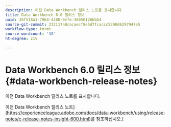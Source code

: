 ```yaml
---
description: 이전 Data Workbench 릴리스 노트를 표시합니다.
title: Data Workbench 6.0 릴리스 정보
uuid: 36f518a1-7964-4380-9cfe-38950126bbb4
source-git-commit: 232117a8cacaecf8e5d7fcaccc5290d6297947e5
workflow-type: tm+mt
source-wordcount: '38'
ht-degree: 21%

---
```



# Data Workbench 6.0 릴리스 정보{#data-workbench-release-notes}

이전 Data Workbench 릴리스 노트를 표시합니다.

이전 Data Workbench 릴리스 노트](https://experienceleague.adobe.com/docs/data-workbench/using/release-notes/c-release-notes-insight-600.html)를 참조하십시오.[
